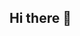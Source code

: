 ## Hi there 👋

<p align ="center'> 
<img src="https://github.com/gunawansapu/gunawansapu/blob/main/687474~1.GIF" width="600"/>
</p>
